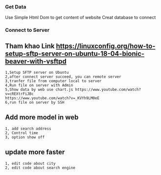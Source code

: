 ### Get Data 
Use Simple Html Dom to get content of website
Creat database to connect


### Connect to Server
## Tham khao Link https://linuxconfig.org/how-to-setup-sftp-server-on-ubuntu-18-04-bionic-beaver-with-vsftpd

    1,Setup SFTP server on Ubuntu 
    2,after connect server succeed, you can remote server
    3,tranfer file from computer local to server
    4,Run file on server with Admin
    5,Show data by web use chart.js https://www.youtube.com/watch?v=cREXtrFiJBc 
    https://www.youtube.com/watch?v=_KVYh9LM0eE
    6,run file on server by SSH
    
## Add more model in web
    1, add search address
    2, Control time
    3, option show off
## update more faster
    1, edit code about city
    2, edit code about search engine
   
    
  
